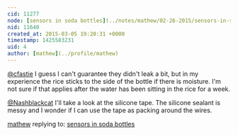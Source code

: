 ```yaml
---
cid: 11277
node: [sensors in soda bottles](../notes/mathew/02-26-2015/sensors-in-soda-bottles)
nid: 11640
created_at: 2015-03-05 19:20:31 +0000
timestamp: 1425583231
uid: 4
author: [mathew](../profile/mathew)
---
```


[@cfastie](/profile/cfastie)
I guess I can't guarantee they didn't leak a bit, but in my experience the rice sticks to the side of the bottle if there is moisture.  I'm not sure if that applies after the water has been sitting in the rice for a week.

[@Nashblackcat](/profile/Nashblackcat)
I'll take a look at the silicone tape.  The silicone sealant is messy and I wonder if I can use the tape as packing around the wires. 

[mathew](../profile/mathew) replying to: [sensors in soda bottles](../notes/mathew/02-26-2015/sensors-in-soda-bottles)

